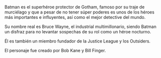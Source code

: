 Batman es el superhéroe protector de Gotham, famoso por su traje de murciélago y que a pesar de no tener súper poderes es unos de los héroes más importantes e influyentes, así como el mejor detective del mundo.

Su nombre real es Bruce Wayne, el industrial multimillonario, siendo Batman un disfraz para no levantar sospechas de su rol como un héroe nocturno.

Él es también un miembro fundador de la Justice League y los Outsiders.

El personaje fue creado por Bob Kane y Bill Finger.
